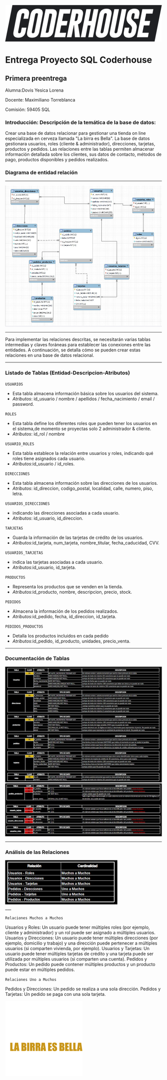 
<div aling="center">
    <img src="/img/Logo_blackbg.png">
</div>

# Entrega Proyecto SQL Coderhouse

## Primera preentrega

Alumna:Dovis Yesica Lorena

Docente: Maximiliano Torreblanca

Comisión: 59405 SQL   

### Introducción: Descripción de la temática de la base de datos:

Crear una base de datos relacionar para gestionar una tienda on line especializada en cerveza llamada "La birra es Bella". 
La base de datos gestionara usuarios, roles (cliente & administrador), direcciones, tarjetas, productos y pedidos. Las relaciones entre las tablas permiten almacenar información detallada sobre los clientes, sus datos de contacto, métodos de pago, productos disponibles y pedidos realizados. 

### Diagrama de entidad relación
___
<div aling="center">
    <img src="/img/DiagramaDER.jpg">
</div>

___

Para implementar las relaciones descritas, se necesitarán varias tablas intermedias y claves foráneas para establecer las conexiones entre las entidades. A continuación, se detalla cómo se pueden crear estas relaciones en una base de datos relacional.
___

### Listado de Tablas (Entidad-Descripcion-Atributos)
`USUARIOS`  
+ Esta tabla almacena información básica sobre los usuarios del sistema.
+ _Atributos_: id_usuario / nombre / apellidos / fecha_nacimiento / email / password.

`ROLES`  
+ Esta tabla define los diferentes roles que pueden tener los usuarios en el sistema,de momento se proyectas solo 2  administrador & cliente.
+ _Atributos_: id_rol / nombre 

`USUARIO_ROLES`  
+ Esta tabla establece la relación entre usuarios y roles, indicando qué roles tiene asignados cada usuario.
+ _Atributos_:id_usuario / id_roles.


`DIRECCIONES`  
+ Esta tabla almacena información sobre las direcciones de los usuarios.
+ _Atributos_: id_direccion, codigo_postal, localidad, calle, numero, piso, letra.


`USUARIOS_DIRECCIONES`  
+ indicando las direcciones asociadas a cada usuario.
+ _Atributos_: id_usuario, id_direccion.


`TARJETAS`  
+ Guarda la información de las tarjetas de crédito de los usuarios.
+ _Atributos_:id_tarjeta, num_tarjeta, nombre_titular, fecha_caducidad, CVV.

`USUARIOS_TARJETAS`  
+ indica las tarjetas asociadas a cada usuario.
+ _Atributos_:id_usuario, id_tarjeta.

`PRODUCTOS`  
+ Representa los productos que se venden en la tienda.
+ _Atributos_:id_producto, nombre, descripcion, precio, stock.


`PEDIDOS`  
+ Almacena la información de los pedidos realizados.
+ _Atributos_:id_pedido, fecha, id_direccion, id_tarjeta.

`PEDIDOS_PRODUCTOS`  
+ Detalla los productos incluidos en cada pedido
+ _Atributos_:id_pedido, id_producto, unidades, precio_venta.
___

### Documentación de Tablas

<div aling="center">
    <img src="/img/PK.jpg">
</div>

<div aling="center">
    <img src="/img/FK.jpg">
</div>

___

### Análisis de las Relaciones

<div aling="center">
    <img src="/img/cardinalidad.jpg">
</div>
___

`Relaciones Muchos a Muchos`

Usuarios y Roles: Un usuario puede tener múltiples roles (por ejemplo, cliente y administrador) y un rol puede ser asignado a múltiples usuarios.
Usuarios y Direcciones: Un usuario puede tener múltiples direcciones (por ejemplo, domicilio y trabajo) y una dirección puede pertenecer a múltiples usuarios (si comparten vivienda, por ejemplo).
Usuarios y Tarjetas: Un usuario puede tener múltiples tarjetas de crédito y una tarjeta puede ser utilizada por múltiples usuarios (si comparten una cuenta).
Pedidos y Productos: Un pedido puede contener múltiples productos y un producto puede estar en múltiples pedidos.

`Relaciones Uno a Muchos`

Pedidos y Direcciones: Un pedido se realiza a una sola dirección.
Pedidos y Tarjetas: Un pedido se paga con una sola tarjeta.


<div aling="center">
    <img src="/img/logo.png">
</div>
